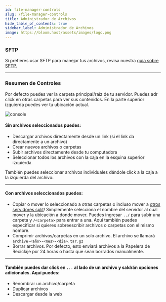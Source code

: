 ```yaml
---
id: file-manager-controls
slug: /file-manager-controls
title: Administrador de Archivos
hide_table_of_contents: true
sidebar_label: Administrador de Archivos
image: https://bloom.host/assets/images/logo.png
---
```


### SFTP

Si prefieres usar SFTP para manejar tus archivos, revisa nuestra [guía sobre SFTP](sftp.md).

---

### Resumen de Controles
Por defecto puedes ver la carpeta principal/raíz de tu servidor. Puedes adr click en otras carpetas para ver sus
contenidos. En la parte superior izquierda puedes ver tu ubicación actual.

![console](/imgs/using_the_panel/file_manager_controls/1.png)

#### Sin archivos seleccionados puedes:
- Descargar archivos directamente desde un link (si el link da directamente a un archivo)
- Crear nuevos archivos o carpetas
- Subir archivos directamente desde tu computadora
- Seleccionar todos los archivos con la caja en la esquina superior izquierda.

También puedes seleccionar archivos individuales dándole click a la caja a la izquierda del archivo.

---

#### Con archivos seleccionados puedes:
- Copiar o mover lo seleccionado a otras carpetas o incluso mover a <u>otros servidores split</u>! Simplemente selecciona
el nombre del servidor al cual mover y la ubicación a donde mover. Puedes ingresar `../` para subir una carpeta y 
`/<carpeta>` para entrar a una. Aquí también puedes especificar si quieres sobreescribir archivos o carpetas con el mismo nombre.
- Comprimir archivos/carpetas en un solo archivo. El archivo se llamará `archive-<año>-<mes>-<día>.tar.gz`
- Borrar archivos. Por defecto, esto enviará archivos a la Papelera de Reciclaje por 24 horas o hasta que sean borrados manualmente.

---

#### También puedes dar click en `...` al lado de un archivo y saldrán opciones adicionales. Aquí puedes:
- Renombrar un archivo/carpeta
- Duplicar archivos
- Descargar desde la web
